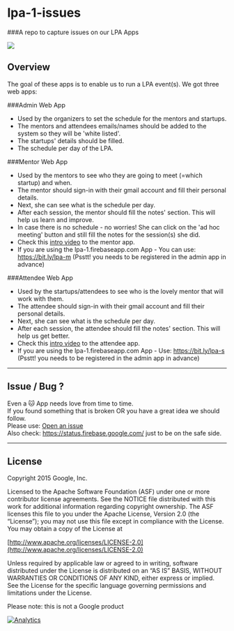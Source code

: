 # lpa-1-issues
###A repo to capture issues on our LPA Apps

![](https://developers.google.com/startups/images/logo-launch.svg)
## Overview

The goal of these apps is to enable us to run a LPA event(s).
We got three web apps:

###Admin Web App 
  * Used by the organizers to set the schedule for the mentors and startups. 
  * The mentors and attendees emails/names should be added to the system so they will be 'white listed'.
  * The startups' details should be filled.
  * The schedule per day of the LPA.

###Mentor Web App
  * Used by the mentors to see who they are going to meet (=which startup) and when.
  * The mentor should sign-in with their gmail account and fill their personal details.
  * Next, she can see what is the schedule per day.
  * After each session, the mentor should fill the notes' section. This will help us learn and improve.
  * In case there is no schedule - no worries! She can click on the 'ad hoc meeting' button and still fill the notes for the session(s) she did.
  * Check this [intro video](https://youtu.be/trJcLl413hg) to the mentor app.
  * If you are using the lpa-1.firebaseapp.com App - You can use: https://bit.ly/lpa-m (Psstt! you needs to be registered in the admin app in advance)


###Attendee Web App
  * Used by the startups/attendees to see who is the lovely mentor that will work with them.
  * The attendee should sign-in with their gmail account and fill their personal details.
  * Next, she can see what is the schedule per day.
  * After each session, the attendee should fill the notes' section. This will help us get better.
  * Check this [intro video](https://youtu.be/psdF_o25dJc) to the attendee app.
  * If you are using the lpa-1.firebaseapp.com App - Use: https://bit.ly/lpa-s (Psstt! you needs to be registered in the admin app in advance)

-----

## Issue / Bug ?
Even a 🐱 App needs love from time to time.<br>
If you found something that is broken OR you have a great idea we should follow.<br>
Please use: [Open an issue](https://github.com/greenido/lpa-1-issues/issues)
<br>Also check: https://status.firebase.google.com/ just to be on the safe side.

-----
## License

Copyright 2015 Google, Inc.

Licensed to the Apache Software Foundation (ASF) under one or more contributor license agreements. See the NOTICE file distributed with this work for additional information regarding copyright ownership. The ASF licenses this file to you under the Apache License, Version 2.0 (the “License”); you may not use this file except in compliance with the License. You may obtain a copy of the License at

[http://www.apache.org/licenses/LICENSE-2.0](http://www.apache.org/licenses/LICENSE-2.0)

Unless required by applicable law or agreed to in writing, software distributed under the License is distributed on an “AS IS” BASIS, WITHOUT WARRANTIES OR CONDITIONS OF ANY KIND, either express or implied. See the License for the specific language governing permissions and limitations under the License.

Please note: this is not a Google product

[![Analytics](https://ga-beacon.appspot.com/UA-65622529-1/LPA-1-issues/)](https://github.com/igrigorik/ga-beacon)
